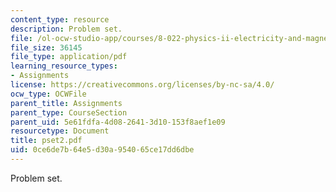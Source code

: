 ```yaml
---
content_type: resource
description: Problem set.
file: /ol-ocw-studio-app/courses/8-022-physics-ii-electricity-and-magnetism-fall-2006/0ce6de7b64e5d30a954065ce17dd6dbe_pset2.pdf
file_size: 36145
file_type: application/pdf
learning_resource_types:
- Assignments
license: https://creativecommons.org/licenses/by-nc-sa/4.0/
ocw_type: OCWFile
parent_title: Assignments
parent_type: CourseSection
parent_uid: 5e61fdfa-4d08-2641-3d10-153f8aef1e09
resourcetype: Document
title: pset2.pdf
uid: 0ce6de7b-64e5-d30a-9540-65ce17dd6dbe
---
```

Problem set.